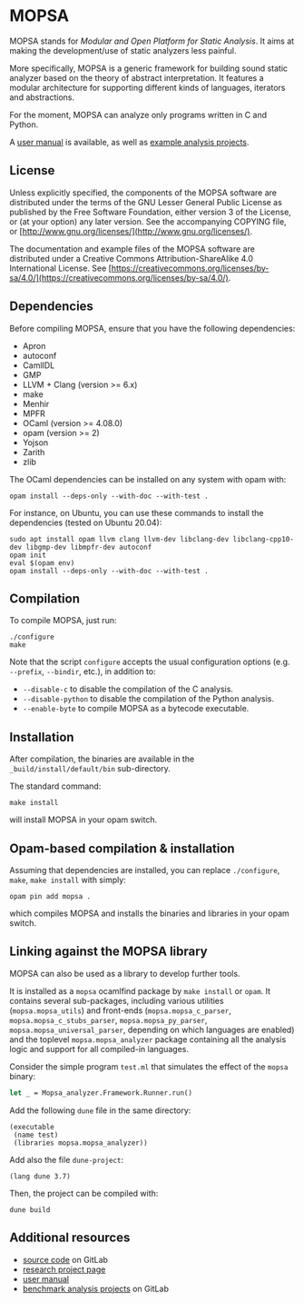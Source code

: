 # MOPSA

MOPSA stands for *Modular and Open Platform for Static Analysis*. It aims at making the development/use of static analyzers less painful.

More specifically, MOPSA is a generic framework for building sound static analyzer based on the theory of abstract interpretation.
It features a modular architecture for supporting different kinds of languages, iterators and abstractions.

For the moment, MOPSA can analyze only programs written in C and Python.

A [user manual](https://mopsa.gitlab.io/mopsa-manual/user-manual/) is available, as well as [example analysis projects](https://gitlab.com/mopsa/benchmarks).


## License

Unless explicitly specified, the components of the MOPSA software are distributed under the terms of the GNU Lesser General Public License as published by the Free Software Foundation, either version 3 of the License, or (at your option) any later version.
See the accompanying COPYING file, or [http://www.gnu.org/licenses/](http://www.gnu.org/licenses/).

The documentation and example files of the MOPSA software are distributed under a Creative Commons Attribution-ShareAlike 4.0 International License. See [https://creativecommons.org/licenses/by-sa/4.0/](https://creativecommons.org/licenses/by-sa/4.0/).


## Dependencies

Before compiling MOPSA, ensure that you have the following dependencies:

* Apron
* autoconf
* CamlIDL
* GMP
* LLVM + Clang (version >= 6.x)
* make
* Menhir
* MPFR
* OCaml (version >= 4.08.0)
* opam (version >= 2)
* Yojson
* Zarith
* zlib

The OCaml dependencies can be installed on any system with opam with:

```shell
opam install --deps-only --with-doc --with-test .
```

For instance, on Ubuntu, you can use these commands to install the dependencies (tested on Ubuntu 20.04):

```shell
sudo apt install opam llvm clang llvm-dev libclang-dev libclang-cpp10-dev libgmp-dev libmpfr-dev autoconf
opam init
eval $(opam env)
opam install --deps-only --with-doc --with-test .
```

## Compilation

To compile MOPSA, just run:

```shell
./configure
make
```

Note that the script `configure` accepts the usual configuration options (e.g. `--prefix`, `--bindir`, etc.), in addition to:

* `--disable-c` to disable the compilation of the C analysis.
* `--disable-python` to disable the compilation of the Python analysis.
* `--enable-byte` to compile MOPSA as a bytecode executable.

## Installation

After compilation, the binaries are available in the `_build/install/default/bin` sub-directory.

The standard command:
```shell
make install
```
will install MOPSA in your opam switch.

## Opam-based compilation & installation

Assuming that dependencies are installed, you can replace `./configure`, `make`, `make install` with simply:
```shell
opam pin add mopsa .
```
which compiles MOPSA and installs the binaries and libraries in your opam switch.


## Linking against the MOPSA library

MOPSA can also be used as a library to develop further tools.

It is installed as a `mopsa` ocamlfind package by `make install` or `opam`.
It contains several sub-packages, including various utilities (`mopsa.mopsa_utils`) and front-ends (`mopsa.mopsa_c_parser`, `mopsa.mopsa_c_stubs_parser`, `mopsa.mopsa_py_parser`, `mopsa.mopsa_universal_parser`, depending on which languages are enabled) and the toplevel `mopsa.mopsa_analyzer` package containing all the analysis logic and support for all compiled-in languages.

Consider the simple program `test.ml` that simulates the effect of the `mopsa` binary:
```ocaml
let _ = Mopsa_analyzer.Framework.Runner.run()
```
Add the following `dune` file in the same directory:
```dune
(executable
 (name test)
 (libraries mopsa.mopsa_analyzer))
```
Add also the file `dune-project`:
```dune
(lang dune 3.7)
```
Then, the project can be compiled with:
```shell
dune build
```

## Additional resources

* [source code](https://gitlab.com/mopsa/mopsa-analyzer) on GitLab
* [research project page](https://mopsa.lip6.fr/)
* [user manual](https://mopsa.gitlab.io/mopsa-manual/user-manual/)
* [benchmark analysis projects](https://gitlab.com/mopsa/benchmarks) on GitLab
